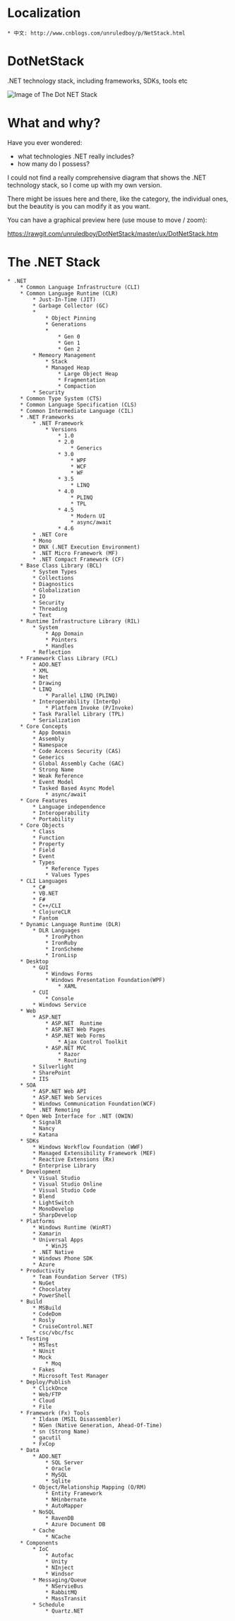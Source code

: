 # Localization
	* 中文: http://www.cnblogs.com/unruledboy/p/NetStack.html


# DotNetStack
.NET technology stack, including frameworks, SDKs, tools etc

![Image of The Dot NET Stack](https://raw.githubusercontent.com/unruledboy/DotNetStack/master/preview.png)

# What and why?
Have you ever wondered:
* what technologies .NET really includes? 
* how many do I possess?


I could not find a really comprehensive diagram that shows the .NET technology stack, so I come up with my own version.

There might be issues here and there, like the category, the individual ones, but the beautity is you can modify it as you want.


You can have a graphical preview here (use mouse to move / zoom): 

https://rawgit.com/unruledboy/DotNetStack/master/ux/DotNetStack.htm 


# The .NET Stack


	* .NET
		* Common Language Infrastructure (CLI)
		* Common Language Runtime (CLR)
			* Just-In-Time (JIT)
			* Garbage Collector (GC)
			* 
				* Object Pinning
				* Generations
				* 
					* Gen 0
					* Gen 1
					* Gen 2
			* Memeory Management
				* Stack
				* Managed Heap
					* Large Object Heap
					* Fragmentation
					* Compaction
			* Security
		* Common Type System (CTS)
		* Common Language Specification (CLS)
		* Common Intermediate Language (CIL)
		* .NET Frameworks
			* .NET Framework
				* Versions
					* 1.0
					* 2.0
						* Generics
					* 3.0
						* WPF
						* WCF
						* WF
					* 3.5
						* LINQ
					* 4.0
						* PLINQ
						* TPL
					* 4.5
						* Modern UI
						* async/await
					* 4.6
			* .NET Core
			* Mono
			* DNX (.NET Execution Environment)
			* .NET Micro Framework (MF)
			* .NET Compact Framework (CF)
		* Base Class Library (BCL)
			* System Types
			* Collections
			* Diagnostics
			* Globalization
			* IO
			* Security
			* Threading
			* Text
		* Runtime Infrastructure Library (RIL)
			* System
				* App Domain
				* Pointers
				* Handles
			* Reflection
		* Framework Class Library (FCL)
			* ADO.NET
			* XML
			* Net
			* Drawing
			* LINQ
				* Parallel LINQ (PLINQ)
			* Interoperability (InterOp)
				* Platform Invoke (P/Invoke)
			* Task Parallel Library (TPL)
			* Serialization
		* Core Concepts
			* App Domain
			* Assembly
			* Namespace
			* Code Access Security (CAS)
			* Generics
			* Global Assembly Cache (GAC)
			* Strong Name
			* Weak Reference
			* Event Model
			* Tasked Based Async Model
				* async/await
		* Core Features
			* Language independence
			* Interoperability
			* Portability
		* Core Objects
			* Class
			* Function
			* Property
			* Field
			* Event
			* Types
				* Reference Types
				* Values Types
		* CLI Languages
			* C#
			* VB.NET
			* F#
			* C++/CLI
			* ClojureCLR
			* Fantom
		* Dynamic Language Runtime (DLR)
			* DLR Languages
				* IronPython
				* IronRuby
				* IronScheme
				* IronLisp
		* Desktop
			* GUI
				* Windows Forms
				* Windows Presentation Foundation(WPF)
					* XAML
			* CUI
				* Console
			* Windows Service
		* Web
			* ASP.NET
				* ASP.NET  Runtime
				* ASP.NET Web Pages
				* ASP.NET Web Forms
					* Ajax Control Toolkit
				* ASP.NET MVC
					* Razor
					* Routing
			* Silverlight
			* SharePoint
			* IIS
		* SOA
			* ASP.NET Web API
			* ASP.NET Web Services
			* Windows Communication Foundation(WCF)
			* .NET Remoting
		* Open Web Interface for .NET (OWIN)
			* SignalR
			* Nancy
			* Katana
		* SDKs
			* Windows Workflow Foundation (WWF)
			* Managed Extensibility Framework (MEF)
			* Reactive Extensions (Rx)
			* Enterprise Library
		* Development
			* Visual Studio
			* Visual Studio Online
			* Visual Studio Code
			* Blend
			* LightSwitch
			* MonoDevelop
			* SharpDevelop
		* Platforms
			* Windows Runtime (WinRT)
			* Xamarin
			* Universal Apps
				* WinJS
			* .NET Native
			* Windows Phone SDK
			* Azure
		* Productivity
			* Team Foundation Server (TFS)
			* NuGet
			* Chocolatey
			* PowerShell
		* Build
			* MSBuild
			* CodeDom
			* Rosly
			* CruiseControl.NET
			* csc/vbc/fsc
		* Testing
			* MSTest
			* NUnit
			* Mock
				* Moq
			* Fakes
			* Microsoft Test Manager
		* Deploy/Publish
			* ClickOnce
			* Web/FTP
			* Cloud
			* File
		* Framework (Fx) Tools
			* Ildasm (MSIL Disassembler)
			* NGen (Native Generation, Ahead-Of-Time)
			* sn (Strong Name)
			* gacutil
			* FxCop
		* Data
			* ADO.NET
				* SQL Server
				* Oracle
				* MySQL
				* Sqlite
			* Object/Relationship Mapping (O/RM)
				* Entity Framework
				* NHinbernate
				* AutoMapper
			* NoSQL
				* RavenDB
				* Azure Document DB
			* Cache
				* NCache
		* Components
			* IoC
				* Autofac
				* Unity
				* NInject
				* Windsor
			* Messaging/Queue
				* NServieBus
				* RabbitMQ
				* MassTransit
			* Schedule
				* Quartz.NET
